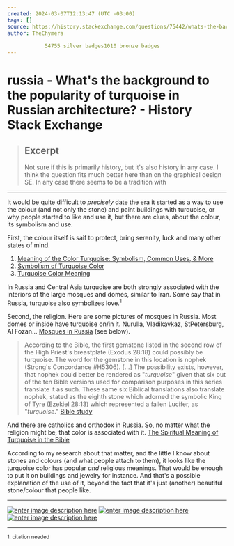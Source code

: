 ```yaml
---
created: 2024-03-07T12:13:47 (UTC -03:00)
tags: []
source: https://history.stackexchange.com/questions/75442/whats-the-background-to-the-popularity-of-turquoise-in-russian-architecture?utm_source=iterable&utm_medium=email&utm_campaign=the-overflow-newsletter
author: TheChymera
        
            54755 silver badges1010 bronze badges
---
```


# russia - What's the background to the popularity of turquoise in Russian architecture? - History Stack Exchange

> ## Excerpt
> Not sure if this is primarily history, but it's also history in any case. I think the question fits much better here than on the graphical design SE.
In any case there seems to be a tradition with

---
It would be quite difficult to _precisely_ date the era it started as a way to use the colour (and not only the stone) and paint buildings with turquoise, or why people started to like and use it, but there are clues, about the colour, its symbolism and use.

First, the colour itself is saif to protect, bring serenity, luck and many other states of mind.

1.  [Meaning of the Color Turquoise: Symbolism, Common Uses, & More](https://www.colorsexplained.com/color-turquoise-meaning-of-the-color-turquoise/)
2.  [Symbolism of Turquoise Color](https://symbolsage.com/symbolism-of-turquoise-color/)
3.  [Turquoise Color Meaning](https://creativebooster.net/blogs/colors/turquoise-color-meaning)

In Russia and Central Asia turquoise are both strongly associated with the interiors of the large mosques and domes, similar to Iran. Some say that in Russia, turquoise also symbolizes love.<sup>1</sup>

Second, the religion. Here are some pictures of mosques in Russia. Most domes or inside have turquoise on/in it. Nurulla, Vladikavkaz, StPetersburg, Al Fozan... [Mosques in Russia](https://www.google.com/search?q=mosques+in+russia) (see below).

> According to the Bible, the first gemstone listed in the second row of the High Priest's breastplate (Exodus 28:18) could possibly be turquoise. The word for the gemstone in this location is nophek (Strong's Concordance #H5306). \[...\] The possibility exists, however, that nophek could better be rendered as "_turquoise_" given that six out of the ten Bible versions used for comparison purposes in this series translate it as such. These same six Biblical translations also translate nophek, stated as the eighth stone which adorned the symbolic King of Tyre (Ezekiel 28:13) which represented a fallen Lucifer, as "_turquoise_." [Bible study](https://www.biblestudy.org/bible-study-by-topic/gemstones-in-the-bible/turquoise.html)

And there are catholics and orthodox in Russia. So, no matter what the religion might be, that color is associated with it. [The Spiritual Meaning of Turquoise in the Bible](https://biblewithus.com/biblical-meaning-of-turquoise/#:%7E:text=In%20addition%20to%20its%20association,the%20city%27s%20protection%20and%20safety.)

According to my research about that matter, and the little I know about stones and colours (and what people attach to them), it looks like the turquoise color has popular _and_ religious meanings. That would be enough to put it on buildings and jewelry for instance. And that's a possible explanation of the use of it, beyond the fact that it's just (another) beautiful stone/colour that people like.

___

[![enter image description here](https://i.stack.imgur.com/Z5Gih.jpg)](https://i.stack.imgur.com/Z5Gih.jpg) [![enter image description here](https://i.stack.imgur.com/1zuP6.jpg)](https://i.stack.imgur.com/1zuP6.jpg) [![enter image description here](https://i.stack.imgur.com/fZ8jU.jpg)](https://i.stack.imgur.com/fZ8jU.jpg)

___

<sup>1. citation needed</sup>
